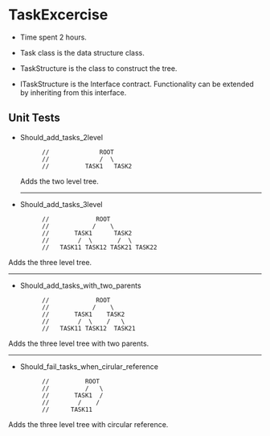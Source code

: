 # TaskExcercise

* Time spent 2 hours.

* Task class is the data structure class.

* TaskStructure is the class to construct the tree.

* ITaskStructure is the Interface contract. Functionality can be extended by inheriting from this interface.

## Unit Tests

* Should_add_tasks_2level

            //              ROOT
            //              /  \
            //          TASK1   TASK2
  Adds the two level tree.
  
  ---
* Should_add_tasks_3level

            //             ROOT
            //            /    \
            //       TASK1      TASK2
            //        /  \       /  \
            //   TASK11 TASK12 TASK21 TASK22
Adds the three level tree.

---

* Should_add_tasks_with_two_parents

            //             ROOT
            //            /    \
            //       TASK1    TASK2
            //        /  \    /   \
            //   TASK11 TASK12  TASK21           
Adds the three level tree with two parents.

---

* Should_fail_tasks_when_cirular_reference

            //          ROOT
            //          /   \ 
            //       TASK1  /   
            //        /    /
            //      TASK11 
Adds the three level tree with circular reference.

